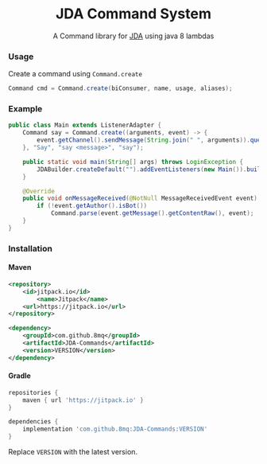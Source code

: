 <h1 align="center">JDA Command System</h1>

<p align="center">A Command library for <a href="https://github.com/DV8FromTheWorld/JDA">JDA</a> using java 8 lambdas</p>

### Usage

Create a command using `Command.create`
```java
Command cmd = Command.create(biConsumer, name, usage, aliases);
```

### Example
```java
public class Main extends ListenerAdapter {
    Command say = Command.create((arguments, event) -> {
        event.getChannel().sendMessage(String.join(" ", arguments)).queue();
    }, "Say", "say <message>", "say");

    public static void main(String[] args) throws LoginException {
        JDABuilder.createDefault("").addEventListeners(new Main()).build();
    }

    @Override
    public void onMessageReceived(@NotNull MessageReceivedEvent event) {
        if (!event.getAuthor().isBot())
            Command.parse(event.getMessage().getContentRaw(), event);
    }
}
```

### Installation

#### Maven
```xml
<repository>
	<id>jitpack.io</id>
        <name>Jitpack</name>
	<url>https://jitpack.io</url>
</repository>
```
```xml
<dependency>
	<groupId>com.github.8mq</groupId>
	<artifactId>JDA-Commands</artifactId>
	<version>VERSION</version>
</dependency>
```

#### Gradle
```gradle
repositories {
	maven { url 'https://jitpack.io' }
}
```
```gradle
dependencies {
	implementation 'com.github.8mq:JDA-Commands:VERSION'
}
```

Replace `VERSION` with the latest version.

